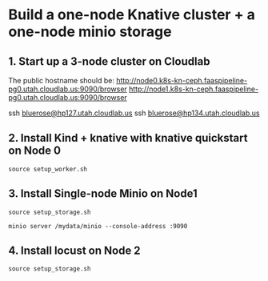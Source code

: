 # Build a one-node Knative cluster + a one-node minio storage

## 1. Start up a 3-node cluster on Cloudlab

The public hostname should be:
http://node0.k8s-kn-ceph.faaspipeline-pg0.utah.cloudlab.us:9090/browser
http://node1.k8s-kn-ceph.faaspipeline-pg0.utah.cloudlab.us:9090/browser

ssh bluerose@hp127.utah.cloudlab.us
ssh bluerose@hp134.utah.cloudlab.us

## 2. Install Kind + knative with knative quickstart on Node 0

```shell
source setup_worker.sh
```

## 3. Install Single-node Minio on Node1

```shell
source setup_storage.sh

minio server /mydata/minio --console-address :9090
```

## 4. Install locust on Node 2

```shell
source setup_storage.sh
```